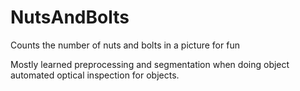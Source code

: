 # NutsAndBolts
Counts the number of nuts and bolts in a picture for fun

Mostly learned preprocessing and segmentation when doing object automated optical inspection for objects.
